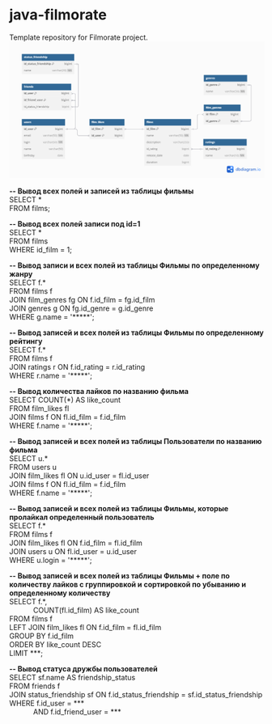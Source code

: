 # java-filmorate
Template repository for Filmorate project.
![Схема базы данных.](images/database.png)

**-- Вывод всех полей и записей из таблицы фильмы**<br>
SELECT *<br> 
FROM films;

**-- Вывод всех полей записи под id=1**<br>
SELECT *<br> 
FROM films<br> 
WHERE id_film = 1;

**-- Вывод записи и всех полей из таблицы Фильмы по определенному жанру**<br>
SELECT f.*<br>
FROM films f<br>
JOIN film_genres fg ON f.id_film = fg.id_film<br>
JOIN genres g ON fg.id_genre = g.id_genre<br>
WHERE g.name = '*****';

**-- Вывод записей и всех полей из таблицы Фильмы по определенному рейтингу**<br>
SELECT f.*<br>
FROM films f<br>
JOIN ratings r ON f.id_rating = r.id_rating<br>
WHERE r.name = '*****';

**-- Вывод количества лайков по названию фильма**<br>
SELECT COUNT(*) AS like_count<br>
FROM film_likes fl<br>
JOIN films f ON fl.id_film = f.id_film<br>
WHERE f.name = '*****';

**-- Вывод записей и всех полей из таблицы Пользователи по названию фильма**<br>
SELECT u.*<br>
FROM users u<br>
JOIN film_likes fl ON u.id_user = fl.id_user<br>
JOIN films f ON fl.id_film = f.id_film<br>
WHERE f.name = '*****';

**-- Вывод записей и всех полей из таблицы Фильмы, которые пролайкал определенный пользователь**<br> 
SELECT f.*<br>
FROM films f<br>
JOIN film_likes fl ON f.id_film = fl.id_film<br>
JOIN users u ON fl.id_user = u.id_user<br>
WHERE u.login = '*****';

**-- Вывод записей и всех полей из таблицы Фильмы + поле по количеству лайков с группировкой и сортировкой по убыванию и определенному количеству**<br>
SELECT f.*, <br>
&nbsp;&nbsp;&nbsp;&nbsp;&nbsp;&nbsp;&nbsp;&nbsp;&nbsp;&nbsp;&nbsp;&nbsp;COUNT(fl.id_film) AS like_count<br>
FROM films f<br>
LEFT JOIN film_likes fl ON f.id_film = fl.id_film<br>
GROUP BY f.id_film<br>
ORDER BY like_count DESC<br>
LIMIT ***;

**-- Вывод статуса дружбы пользователей**<br>
SELECT sf.name AS friendship_status<br>
FROM friends f<br>
JOIN status_friendship sf ON f.id_status_friendship = sf.id_status_friendship<br>
WHERE f.id_user = ***<br>
&nbsp;&nbsp;&nbsp;&nbsp;&nbsp;&nbsp;&nbsp;&nbsp;&nbsp;&nbsp;&nbsp;&nbsp;AND f.id_friend_user = *** 